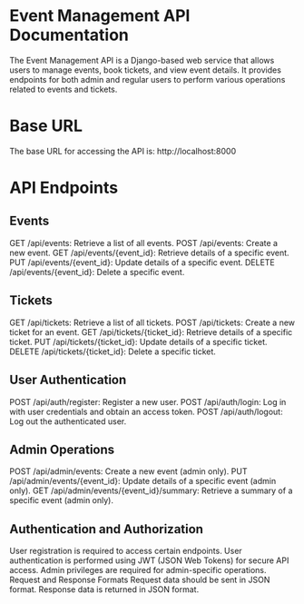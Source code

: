 # Event Management API Documentation
The Event Management API is a Django-based web service that allows users to manage events, book tickets, and view event details. It provides endpoints for both admin and regular users to perform various operations related to events and tickets.

# Base URL
The base URL for accessing the API is: http://localhost:8000

# API Endpoints

## Events
GET /api/events: Retrieve a list of all events.
POST /api/events: Create a new event.
GET /api/events/{event_id}: Retrieve details of a specific event.
PUT /api/events/{event_id}: Update details of a specific event.
DELETE /api/events/{event_id}: Delete a specific event.

## Tickets
GET /api/tickets: Retrieve a list of all tickets.
POST /api/tickets: Create a new ticket for an event.
GET /api/tickets/{ticket_id}: Retrieve details of a specific ticket.
PUT /api/tickets/{ticket_id}: Update details of a specific ticket.
DELETE /api/tickets/{ticket_id}: Delete a specific ticket.
## User Authentication
POST /api/auth/register: Register a new user.
POST /api/auth/login: Log in with user credentials and obtain an access token.
POST /api/auth/logout: Log out the authenticated user.
## Admin Operations
POST /api/admin/events: Create a new event (admin only).
PUT /api/admin/events/{event_id}: Update details of a specific event (admin only).
GET /api/admin/events/{event_id}/summary: Retrieve a summary of a specific event (admin only).
## Authentication and Authorization
User registration is required to access certain endpoints.
User authentication is performed using JWT (JSON Web Tokens) for secure API access.
Admin privileges are required for admin-specific operations.
Request and Response Formats
Request data should be sent in JSON format.
Response data is returned in JSON format.
